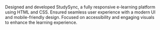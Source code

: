 Designed and developed StudySync, a fully responsive e-learning platform using HTML and CSS.
Ensured seamless user experience with a modern UI and mobile-friendly design.
Focused on accessibility and engaging visuals to enhance the learning experience.
